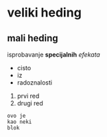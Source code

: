 # veliki heding

## mali heding

isprobavanje **specijalnih** *efekata*
- cisto
- iz
- radoznalosti

1. prvi red
2. drugi red


```
ovo je
kao neki
blok
```
